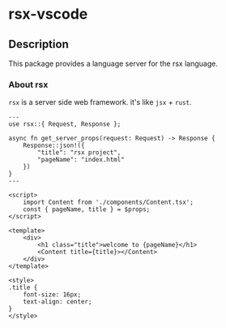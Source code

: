 # rsx-vscode

## Description

This package provides a language server for the rsx language.

### About rsx

`rsx` is a server side web framework. it's like `jsx` + `rust`.

```rsx
---
use rsx::{ Request, Response };

async fn get_server_props(request: Request) -> Response {
    Response::json!({
        "title": "rsx project",
        "pageName": "index.html"
    })
}
---

<script>
    import Content from './components/Content.tsx';
    const { pageName, title } = $props;
</script>

<template>
    <div>
        <h1 class="title">welcome to {pageName}</h1>
        <Content title={title}></Content>
    </div>
</template>

<style>
.title {
    font-size: 16px;
    text-align: center;
}
</style>
```
